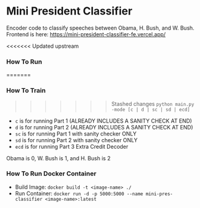 # Mini President Classifier
Encoder code to classify speeches between Obama, H. Bush, and W. Bush. Frontend is here: https://mini-president-classifier-fe.vercel.app/

<<<<<<< Updated upstream
### How To Run
=======
### How To Train

>>>>>>> Stashed changes
`python main.py -mode [c | d | sc | sd | ecd]`
- `c` is for running Part 1 (ALREADY INCLUDES A SANITY CHECK AT END)
- `d` is for running Part 2 (ALREADY INCLUDES A SANITY CHECK AT END)
- `sc` is for running Part 1 with sanity checker ONLY
- `sd` is for running Part 2 with sanity checker ONLY
- `ecd` is for running Part 3 Extra Credit Decoder
 
 Obama is 0, W. Bush is 1, and H. Bush is 2

 ### How To Run Docker Container
 - Build Image: `docker build -t <image-name> ./`
 - Run Container: `docker run -d -p 5000:5000 --name mini-pres-classifier <image-name>:latest`

